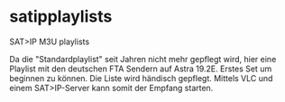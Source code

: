 # satipplaylists
SAT>IP M3U playlists

Da die "Standardplaylist" seit Jahren nicht mehr gepflegt wird, hier eine Playlist mit den deutschen FTA Sendern auf Astra 19.2E. Erstes Set um beginnen zu können. Die Liste wird händisch gepflegt. Mittels VLC und einem SAT>IP-Server kann somit der Empfang starten.
